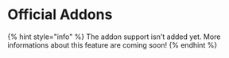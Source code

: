 # Official Addons

{% hint style="info" %}
The addon support isn't added yet. More informations about this feature are coming soon!
{% endhint %}

